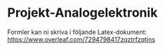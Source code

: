 # Projekt-Analogelektronik


Formler kan ni skriva i följande Latex-dokument:
  https://www.overleaf.com/7294798417zqztrfzqtjns
